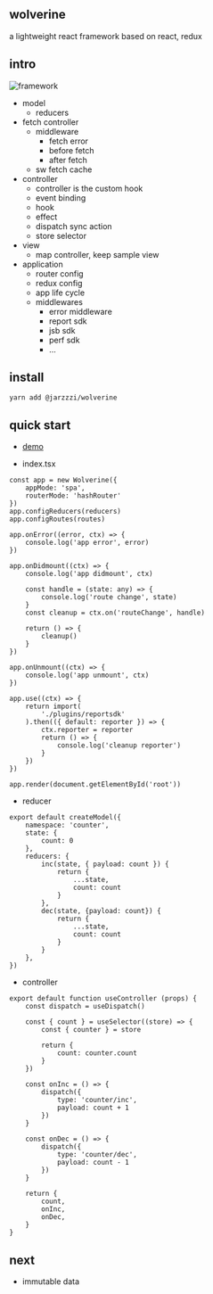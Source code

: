 ## wolverine
a lightweight react framework based on react, redux


## intro

![framework]('./shortcut/framework.jpg')

- model
	- reducers
- fetch controller
	- middleware
		- fetch error
		- before fetch
		- after fetch
	- sw fetch cache
- controller
	- controller is the custom hook
	- event binding
	- hook
	- effect
	- dispatch sync action
	- store selector
- view
	- map controller, keep sample view
- application
	- router config
	- redux config
	- app life cycle
	- middlewares
		- error middleware
		- report sdk
		- jsb sdk
		- perf sdk
		- ...



## install

```
yarn add @jarzzzi/wolverine
```

## quick start

- [demo]('./example')

- index.tsx
```
const app = new Wolverine({
	appMode: 'spa',
	routerMode: 'hashRouter'
})
app.configReducers(reducers)
app.configRoutes(routes)

app.onError((error, ctx) => {
	console.log('app error', error)
})

app.onDidmount((ctx) => {
	console.log('app didmount', ctx)

	const handle = (state: any) => {
		console.log('route change', state)
	}
	const cleanup = ctx.on('routeChange', handle)

	return () => {
		cleanup()
	}
})

app.onUnmount((ctx) => {
	console.log('app unmount', ctx)
})

app.use((ctx) => {
	return import(
		'./plugins/reportsdk'
	).then(({ default: reporter }) => {
		ctx.reporter = reporter
		return () => {
			console.log('cleanup reporter')
		}
	})
})

app.render(document.getElementById('root'))
```

- reducer
```
export default createModel({
	namespace: 'counter',
	state: {
		count: 0
	},
	reducers: {
		inc(state, { payload: count }) {
			return {
				...state,
				count: count
			}
		},
		dec(state, {payload: count}) {
			return {
				...state,
				count: count
			}
		}
	},
})
```

- controller
```
export default function useController (props) {
	const dispatch = useDispatch()

	const { count } = useSelector((store) => {
		const { counter } = store

		return {
			count: counter.count
		}
	})

	const onInc = () => {
		dispatch({
			type: 'counter/inc',
			payload: count + 1
		})
	}

	const onDec = () => {
		dispatch({
			type: 'counter/dec',
			payload: count - 1
		})
	}

	return {
		count,
		onInc,
		onDec,
	}
}
```

## next
- immutable data